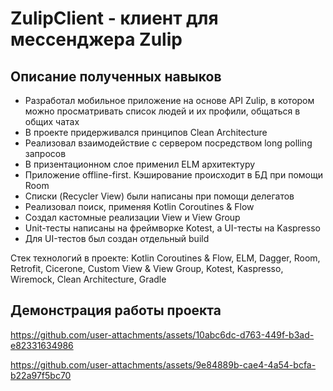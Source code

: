 # ZulipClient - клиент для мессенджера Zulip

## Описание полученных навыков
- Разработал мобильное приложение на основе API Zulip, в котором можно просматривать список людей и их профили, общаться в общих чатах
- В проекте придерживался принципов Clean Architecture
- Реализовал взаимодействие с сервером посредством long polling запросов
- В призентационном слое применил ELM архитектуру
- Приложение offline-first. Кэширование происходит в БД при помощи Room
- Списки (Recycler View) были написаны при помощи делегатов
- Реализовал поиск, применяя Kotlin Coroutines & Flow
- Создал кастомные реализации View и View Group
- Unit-тесты написаны на фреймворке Kotest, а UI-тесты на Kaspresso
- Для UI-тестов был создан отдельный build

Стек технологий в проекте: Kotlin Coroutines & Flow, ELM, Dagger, Room, Retrofit, Cicerone, Custom View & View Group, Kotest, Kaspresso, Wiremock, Clean Architecture, Gradle

## Демонстрация работы проекта

https://github.com/user-attachments/assets/10abc6dc-d763-449f-b3ad-e82331634986

https://github.com/user-attachments/assets/9e84889b-cae4-4a54-bcfa-b22a97f5bc70

